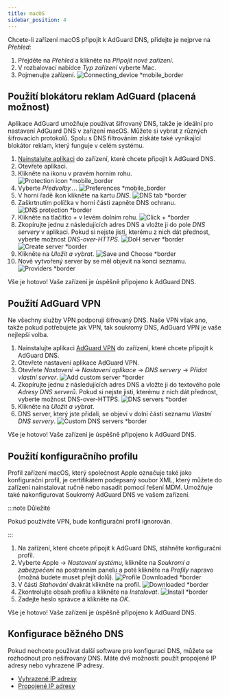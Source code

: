 ```yaml
---
title: macOS
sidebar_position: 4
---
```


Chcete-li zařízení macOS připojit k AdGuard DNS, přidejte je nejprve na _Přehled_:

1. Přejděte na _Přehled_ a klikněte na _Připojit nové zařízení_.
2. V rozbalovací nabídce _Typ zařízení_ vyberte Mac.
3. Pojmenujte zařízení.
    ![Connecting_device \*mobile_border](https://cdn.adtidy.org/content/kb/dns/private/new_dns/connect/mac_ab/choose_mac.png)

## Použití blokátoru reklam AdGuard (placená možnost)

Aplikace AdGuard umožňuje používat šifrovaný DNS, takže je ideální pro nastavení AdGuard DNS v zařízení macOS. Můžete si vybrat z různých šifrovacích protokolů. Spolu s DNS filtrováním získáte také vynikající blokátor reklam, který funguje v celém systému.

1. [Nainstalujte aplikaci](https://adguard.com/adguard-mac/overview.html) do zařízení, které chcete připojit k AdGuard DNS.
2. Otevřete aplikaci.
3. Klikněte na ikonu v pravém horním rohu.
    ![Protection icon \*mobile_border](https://cdn.adtidy.org/content/kb/dns/private/new_dns/connect/mac_ab/mac_step3.png)
4. Vyberte _Předvolby..._.
    ![Preferences \*mobile_border](https://cdn.adtidy.org/content/kb/dns/private/new_dns/connect/mac_ab/mac_step4.png)
5. V horní řadě ikon klikněte na kartu _DNS_.
    ![DNS tab \*border](https://cdn.adtidy.org/content/kb/dns/private/new_dns/connect/mac_ab/mac_step5.png)
6. Zaškrtnutím políčka v horní části zapněte DNS ochranu.
    ![DNS protection \*border](https://cdn.adtidy.org/content/kb/dns/private/new_dns/connect/mac_ab/mac_step6.png)
7. Klikněte na tlačítko _+_ v levém dolním rohu.
    ![Click + \*border](https://cdn.adtidy.org/content/kb/dns/private/new_dns/connect/mac_ab/mac_step7.png)
8. Zkopírujte jednu z následujících adres DNS a vložte ji do pole _DNS servery_ v aplikaci. Pokud si nejste jisti, kterému z nich dát přednost, vyberte možnost _DNS-over-HTTPS_.
    ![DoH server \*border](https://cdn.adtidy.org/content/kb/dns/private/new_dns/connect/mac_ab/mac_step8_1.png)
    ![Create server \*border](https://cdn.adtidy.org/content/kb/dns/private/new_dns/connect/mac_ab/mac_step8_2.png)
9. Klikněte na _Uložit a vybrat_.
    ![Save and Choose \*border](https://cdn.adtidy.org/content/kb/dns/private/new_dns/connect/mac_ab/mac_step9.png)
10. Nově vytvořený server by se měl objevit na konci seznamu.
    ![Providers \*border](https://cdn.adtidy.org/content/kb/dns/private/new_dns/connect/mac_ab/mac_step10.png)

Vše je hotovo! Vaše zařízení je úspěšně připojeno k AdGuard DNS.

## Použití AdGuard VPN

Ne všechny služby VPN podporují šifrovaný DNS. Naše VPN však ano, takže pokud potřebujete jak VPN, tak soukromý DNS, AdGuard VPN je vaše nejlepší volba.

1. Nainstalujte aplikaci [AdGuard VPN](https://adguard-vpn.com/mac/overview.html) do zařízení, které chcete připojit k AdGuard DNS.
2. Otevřete nastavení aplikace AdGuard VPN.
3. Otevřete _Nastavení_ → _Nastavení aplikace_ → _DNS servery_ → _Přidat vlastní server_.
    ![Add custom server \*border](https://cdn.adtidy.org/content/kb/dns/private/new_dns/connect/mac_vpn/mac_step3.png)
4. Zkopírujte jednu z následujících adres DNS a vložte ji do textového pole _Adresy DNS serverů_. Pokud si nejste jisti, kterému z nich dát přednost, vyberte možnost DNS-over-HTTPS.
    ![DNS servers \*border](https://cdn.adtidy.org/content/kb/dns/private/new_dns/connect/mac_vpn/mac_step4.png)
5. Klikněte na _Uložit a vybrat_.
6. DNS server, který jste přidali, se objeví v dolní části seznamu _Vlastní DNS servery_.
    ![Custom DNS servers \*border](https://cdn.adtidy.org/content/kb/dns/private/new_dns/connect/mac_vpn/mac_step6.png)

Vše je hotovo! Vaše zařízení je úspěšně připojeno k AdGuard DNS.

## Použití konfiguračního profilu

Profil zařízení macOS, který společnost Apple označuje také jako konfigurační profil, je certifikátem podepsaný soubor XML, který můžete do zařízení nainstalovat ručně nebo nasadit pomocí řešení MDM. Umožňuje také nakonfigurovat Soukromý AdGuard DNS ve vašem zařízení.

:::note Důležité

Pokud používáte VPN, bude konfigurační profil ignorován.

:::

1. Na zařízení, které chcete připojit k AdGuard DNS, stáhněte konfigurační profil.
2. Vyberte Apple → _Nastavení systému,_ klikněte na _Soukromí a zabezpečení_ na postranním panelu a poté klikněte na _Profily_ napravo (možná budete muset přejít dolů).
    ![Profile Downloaded \*border](https://cdn.adtidy.org/content/kb/dns/private/new_dns/connect/mac_profile/mac_step2.png)
3. V části _Stahování_ dvakrát klikněte na profil.
    ![Downloaded \*border](https://cdn.adtidy.org/content/kb/dns/private/new_dns/connect/mac_profile/mac_step3.png)
4. Zkontrolujte obsah profilu a klikněte na _Instalovat_.
    ![Install \*border](https://cdn.adtidy.org/content/kb/dns/private/new_dns/connect/mac_profile/mac_step4.png)
5. Zadejte heslo správce a klikněte na _OK_.

Vše je hotovo! Vaše zařízení je úspěšně připojeno k AdGuard DNS.

## Konfigurace běžného DNS

Pokud nechcete používat další software pro konfiguraci DNS, můžete se rozhodnout pro nešifrovaný DNS. Máte dvě možnosti: použít propojené IP adresy nebo vyhrazené IP adresy.

- [Vyhrazené IP adresy](/private-dns/connect-devices/other-options/dedicated-ip.md)
- [Propojené IP adresy](/private-dns/connect-devices/other-options/linked-ip.md)
